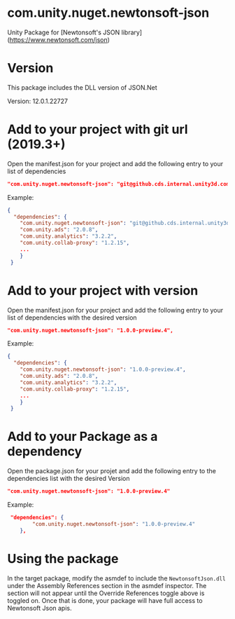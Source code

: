 # com.unity.nuget.newtonsoft-json
Unity Package for [Newtonsoft's JSON library] (https://www.newtonsoft.com/json)

# Version

This package includes the DLL version of JSON.Net

Version: 12.0.1.22727

# Add to your project with git url (2019.3+)

Open the manifest.json for your project and add the following entry to your list of dependencies

```json
"com.unity.nuget.newtonsoft-json": "git@github.cds.internal.unity3d.com:unity/com.unity.nuget.newtonsoft-json.git",
```

Example:
```json
{
  "dependencies": {
    "com.unity.nuget.newtonsoft-json": "git@github.cds.internal.unity3d.com:unity/com.unity.nuget.newtonsoft-json.git",
    "com.unity.ads": "2.0.8",
    "com.unity.analytics": "3.2.2",
    "com.unity.collab-proxy": "1.2.15",
    ...
    }
 }
```

# Add to your project with version

Open the manifest.json for your project and add the following entry to your list of dependencies with the desired version

```json
"com.unity.nuget.newtonsoft-json": "1.0.0-preview.4",
```

Example:

```json
{
  "dependencies": {
    "com.unity.nuget.newtonsoft-json": "1.0.0-preview.4",
    "com.unity.ads": "2.0.8",
    "com.unity.analytics": "3.2.2",
    "com.unity.collab-proxy": "1.2.15",
    ...
    }
 }
 ```

 # Add to your Package as a dependency

 Open the package.json for your projet and add the following entry to the dependencies list with the desired Version

```json
"com.unity.nuget.newtonsoft-json": "1.0.0-preview.4"
```

Example:
```json
 "dependencies": {
		"com.unity.nuget.newtonsoft-json": "1.0.0-preview.4"
	},
```


# Using the package

 In the target package, modify the asmdef to include the `NewtonsoftJson.dll` under the Assembly References section
 in the asmdef inspector.  The section will not appear until the Override References toggle above is toggled on.
 Once that is done, your package will have full access to Newtonsoft Json apis.
